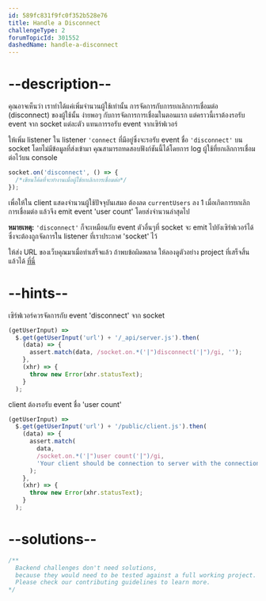 ```yaml
---
id: 589fc831f9fc0f352b528e76
title: Handle a Disconnect
challengeType: 2
forumTopicId: 301552
dashedName: handle-a-disconnect
---
```


# --description--

คุณอาจเห็นว่า เราทำได้แค่เพิ่มจำนวนผู้ใช้เท่านั้น การจัดการกับการยกเลิกการเชื่อมต่อ (disconnect) ของผู้ใช้นั้น ง่ายพอๆ กับการจัดการการเชื่อมในตอนแรก 
แต่คราวนี้เราต้องรอรับ event จาก socket แต่ละตัว แทนการรอรับ event จากเซิร์ฟเวอร์

ให้เพิ่ม listener ใน listener `'connect` ที่มีอยู่ซึ่งจะรอรับ event ชื่อ `'disconnect'` บน socket โดยไม่มีข้อมูลที่ส่งเข้ามา คุณสามารถทดสอบฟังก์ชันนี้ได้โดยการ log ผู้ใช้ที่ยกเลิกการเชื่อมต่อไว้บน console

```js
socket.on('disconnect', () => {
  /*เขียนโค้ดที่จะทำงานเมื่อผู้ใช้ยกเลิกการเชื่อมต่อ*/
});
```

เพื่อให้ใน client แสดงจำนวนผู้ใช้ปัจจุบันเสมอ ต้องลด `currentUsers` ลง 1 เมื่อเกิดการยกเลิกการเชื่อมต่อ 
แล้วจึง emit event 'user count' โดยส่งจำนวนล่าสุดไป

**หมายเหตุ:** `'disconnect'` ก็จะเหมือนกับ event ตัวอื่นๆที่ socket จะ emit ไปยังเซิร์ฟเวอร์ได้ ซึ่งจะต้องถูกจัดการใน listener ที่เราประกาศ 'socket' ไว้

ให้ส่ง URL ของเว็บคุณมาเมื่อทำเสร็จแล้ว ถ้าพบข้อผิดพลาด ให้ลองดูตัวอย่าง project ที่เสร็จสิ้นแล้วได้ [ที่นี่](https://gist.github.com/camperbot/ab1007b76069884fb45b215d3c4496fa)

# --hints--

เซิร์ฟเวอร์ควรจัดการกับ event 'disconnect' จาก socket

```js
(getUserInput) =>
  $.get(getUserInput('url') + '/_api/server.js').then(
    (data) => {
      assert.match(data, /socket.on.*('|")disconnect('|")/gi, '');
    },
    (xhr) => {
      throw new Error(xhr.statusText);
    }
  );
```

client ต้องรอรับ event ชื่อ 'user count'

```js
(getUserInput) =>
  $.get(getUserInput('url') + '/public/client.js').then(
    (data) => {
      assert.match(
        data,
        /socket.on.*('|")user count('|")/gi,
        'Your client should be connection to server with the connection defined as socket'
      );
    },
    (xhr) => {
      throw new Error(xhr.statusText);
    }
  );
```

# --solutions--

```js
/**
  Backend challenges don't need solutions, 
  because they would need to be tested against a full working project. 
  Please check our contributing guidelines to learn more.
*/
```
